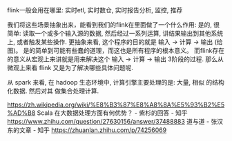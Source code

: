flink一般会用在哪里: 实时etl, 实时数仓, 实时报告分析, 监控, 推荐

我们将这些场景抽象出来，能看到我们的flink在里面做了一个什么作用:
    是的, 很简单: 读取一个或多个输入源的数据, 然后经过一系列运算, 讲结果输出到其他系统上, 或者触发某些操作.
更抽象来看, 这个程序的目的就是 输入 -> 计算 -> 输出 (给图)。
是的简单到可能有些蠢的道理，而这也是所有程序的根本意义。
而flink存在的意义从宏观上来讲就是用来解决这个 输入 -> 计算 -> 输出 3阶段的过程.
那么从微观上来看 flink 又是为了解决哪些具体问题呢.



从 spark 来看, 在 hadoop 生态环境中, 计算引擎主要处理的是: 大量, 相似 的结构化数据. 然后对其 做集合处理计算.






https://zh.wikipedia.org/wiki/%E8%B3%87%E8%A8%8A%E5%93%B2%E5%AD%B8
Scala 在大数据处理方面有何优势？ - 紫杉的回答 - 知乎
https://www.zhihu.com/question/27630156/answer/37488883
道与道 - 张汉东的文章 - 知乎
https://zhuanlan.zhihu.com/p/74256069